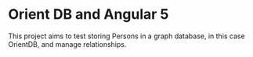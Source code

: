 # Orient DB and Angular 5

This project aims to test storing Persons in a graph database, in this case OrientDB, and manage relationships.
